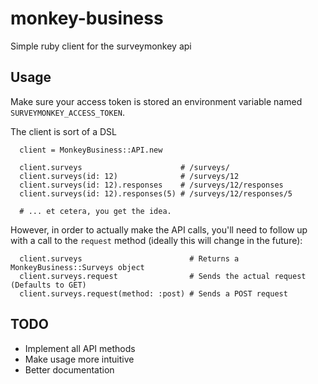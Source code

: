 # monkey-business
Simple ruby client for the surveymonkey api

## Usage

Make sure your access token is stored an environment variable named `SURVEYMONKEY_ACCESS_TOKEN`.

The client is sort of a DSL

```
  client = MonkeyBusiness::API.new

  client.surveys                      # /surveys/
  client.surveys(id: 12)              # /surveys/12
  client.surveys(id: 12).responses    # /surveys/12/responses
  client.surveys(id: 12).responses(5) # /surveys/12/responses/5

  # ... et cetera, you get the idea.
```

However, in order to actually make the API calls, you'll need to follow up with a call to the `request` method (ideally this will change in the future):

```
  client.surveys                        # Returns a MonkeyBusiness::Surveys object
  client.surveys.request                # Sends the actual request (Defaults to GET)
  client.surveys.request(method: :post) # Sends a POST request
```

## TODO

  * Implement all API methods
  * Make usage more intuitive
  * Better documentation
